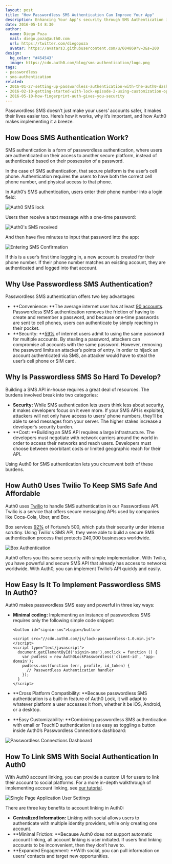 ```yaml
---
layout: post
title: "How Passwordless SMS Authentication Can Improve Your App"
description: Enhancing Your App's security through SMS Authentication in simple steps
date: 2016-05-14 8:30
author:
  name: Diego Poza
  mail: diego.poza@auth0.com
  url: https://twitter.com/diegopoza
  avatar: https://avatars3.githubusercontent.com/u/604869?v=3&s=200
design: 
  bg_color: "#454543"
  image: https://cdn.auth0.com/blog/sms-authentication/logo.png
tags: 
- passwordless
- sms-authentication
related:
- 2016-01-27-setting-up-passwordless-authentication-with-the-auth0-dashboard
- 2016-02-10-getting-started-with-lock-episode-2-using-customization-options
- 2016-05-10-how-fingerprint-auth-gives-you-security
---
```


Passwordless SMS doesn’t just make your users’ accounts safer, it makes their lives easier too. Here’s how it works, why it’s important, and how Auth0 makes implementing it a breeze.

## How Does SMS Authentication Work?

SMS authentication is a form of passwordless authentication, where users are authenticated on their access to another secure platform, instead of authenticated based on their possession of a password. 

In the case of SMS authentication, that secure platform is the user’s cell phone. Authentication requires the users to have both the correct cell phone number, and physical access to that phone.

In Auth0’s SMS authentication, users enter their phone number into a login field:

![Auth0 SMS lock](https://cdn.auth0.com/blog/sms-authentication/sms-lock.png)

Users then receive a text message with a one-time password:

![Auth0's SMS received](https://cdn.auth0.com/blog/sms-authentication/auth0-sms.png)

And then have five minutes to input that password into the app:

![Entering SMS Confirmation](https://cdn.auth0.com/blog/sms-authentication/sms-confirmation.png)

If this is a user’s first time logging in, a new account is created for their phone number. If their phone number matches an existing account, they are authenticated and logged into that account.

## Why Use Passwordless SMS Authentication?

Passwordless SMS authentication offers two key advantages:

* **Convenience: **The average internet user has at least [90 accounts](http://blog.dashlane.com/infographic-online-overload-its-worse-than-you-thought/). Passwordless SMS authentication removes the friction of having to create and remember a password, and because one-time passwords are sent to cell phones, users can authenticate by simply reaching in their pocket.
* **Security: **[59%](https://auth0.com/blog/2015/09/30/auth0-passwordless-email-authentication-and-sms-login-without-passwords/) of internet users admit to using the same password for multiple accounts. By stealing a password, attackers can compromise all accounts with the same password. However, removing the password limits an attacker’s points of entry. In order to hijack an account authenticated via SMS, an attacker would have to steal the user’s cell phone or SIM card.

## Why Is Passwordless SMS So Hard To Develop?

Building a SMS API in-house requires a great deal of resources. The burdens involved break into two categories:

* **Security:** While SMS authentication lets users think less about security, it makes developers focus on it even more. If your SMS API is exploited, attackers will not only have access to users’ phone numbers, they’ll be able to send messages from your server. The higher stakes increase a developer’s security burden.
* **Cost: **Building an SMS API requires a large infrastructure. The developers must negotiate with network carriers around the world in order to access their networks and reach users. Developers must choose between exorbitant costs or limited geographic reach for their API.

Using Auth0 for SMS authentication lets you circumvent both of these burdens.

## How Auth0 Uses Twilio To Keep SMS Safe And Affordable

Auth0 uses [Twilio](https://www.twilio.com/) to handle SMS authentication in our Passwordless API. Twilio is a service that offers secure messaging APIs used by companies like Coca-Cola, Uber, and Box.

Box services [92%](http://thenextweb.com/insider/2012/10/09/aaron-levie-boxworks-2012-the-state-of-box/) of Fortune’s 500, which puts their security under intense scrutiny. Using Twilio's SMS API, they were able to build a secure SMS authentication process that protects 240,000 businesses worldwide.

![Box Authentication](https://cdn.auth0.com/blog/sms-authentication/box-device.png)

Auth0 offers you this same security with simple implementation. With Twilio, you have powerful and secure SMS API that already has access to networks worldwide. With Auth0, you can implement Twilio’s API quickly and easily.

## How Easy Is It To Implement Passwordless SMS In Auth0?

Auth0 makes passwordless SMS easy and powerful in three key ways:

* **Minimal coding:** Implementing an instance of passwordless SMS requires only the following simple code snippet: 

    ```
    <button id="signin-sms">Login</button>

    <script src="//cdn.auth0.com/js/lock-passwordless-1.0.min.js"></script>
    <script type="text/javascript">
      document.getElementById('signin-sms').onclick = function () {
        var pwdless = new Auth0LockPasswordless('client-id', 'app-domain');
        pwdless.sms(function (err, profile, id_token) {
          // Passwordless Authentication handler
        });
      }
    </script>
    ```


* **Cross Platform Compatibility: **Because passwordless SMS authentication is a built-in feature of Auth0 Lock, it will adapt to whatever platform a user accesses it from, whether it be iOS, Android, or a desktop.
* **Easy Customizability: **Combining passwordless SMS authentication with email or TouchID authentication is as easy as toggling a button inside Auth0’s Passwordless Connections dashboard:

![Passwordless Connections Dashboard](https://cdn.auth0.com/blog/sms-authentication/passwordless-connections.png)

## How To Link SMS With Social Authentication In Auth0

With Auth0 account linking, you can provide a custom UI for users to link their account to social platforms. For a more in-depth walkthrough of implementing account linking, see [our tutorial](https://auth0.com/docs/link-accounts).

![Single Page Application User Settings](https://cdn.auth0.com/blog/sms-authentication/spa-user-settings.png)

There are three key benefits to account linking in Auth0:

* **Centralized Information:** Linking with social allows users to authenticate with multiple identity providers, while only creating one account.
* **Minimal Friction:  **Because Auth0 does not support automatic account linking, all account linking is user initiated. If users find linking accounts to be inconvenient, then they don’t have to.
* **Expanded Engagement: **With social, you can pull information on users’ contacts and target new opportunities.


